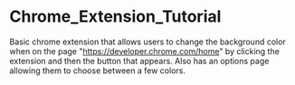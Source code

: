 # Chrome_Extension_Tutorial

Basic chrome extension that allows users to change the background color when on the page "https://developer.chrome.com/home" by clicking the extension and then the button that appears. Also has an options page allowing them to choose between a few colors.
